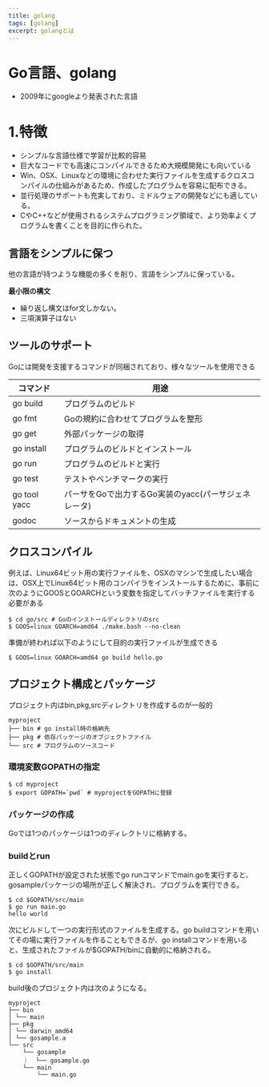 ```yaml
---
title: golang
tags: [golang]
excerpt: golangとは
---
```


# Go言語、golang
- 2009年にgoogleより発表された言語

# 1.特徴
- シンプルな言語仕様で学習が比較的容易
- 巨大なコードでも高速にコンパイルできるため大規模開発にも向いている
- Win、OSX、Linuxなどの環境に合わせた実行ファイルを生成するクロスコンパイルの仕組みがあるため、作成したプログラムを容易に配布できる。
- 並行処理のサポートも充実しており、ミドルウェアの開発などにも適している。
- CやC++などが使用されるシステムプログラミング領域で、より効率よくプログラムを書くことを目的に作られた。

## 言語をシンプルに保つ
他の言語が持つような機能の多くを削り、言語をシンプルに保っている。

**最小限の構文**
- 繰り返し構文はfor文しかない。
- 三項演算子はない

## ツールのサポート
Goには開発を支援するコマンドが同梱されており、様々なツールを使用できる

コマンド|用途
---|---
go build|プログラムのビルド
go fmt|Goの規約に合わせてプログラムを整形
go get|外部パッケージの取得
go install|プログラムのビルドとインストール
go run|プログラムのビルドと実行
go test|テストやベンチマークの実行
go tool yacc|パーサをGoで出力するGo実装のyacc(パーサジェネレータ)
godoc|ソースからドキュメントの生成

## クロスコンパイル
例えば、Linux64ビット用の実行ファイルを、OSXのマシンで生成したい場合は、OSX上でLinux64ビット用のコンパイラをインストールするために、事前に次のようにGOOSとGOARCHという変数を指定してバッチファイルを実行する必要がある

```
$ cd go/src # Goのインストールディレクトリのsrc
$ GOOS=linux GOARCH=amd64 ./make.bash --no-clean
```

準備が終われば以下のようにして目的の実行ファイルが生成できる

```
$ GOOS=linux GOARCH=amd64 go build hello.go
```

## プロジェクト構成とパッケージ
プロジェクト内はbin,pkg,srcディレクトリを作成するのが一般的
```
myproject
├── bin # go install時の格納先
├── pkg # 依存パッケージのオブジェクトファイル
└── src # プログラムのソースコード
```

### 環境変数GOPATHの指定
```
$ cd myproject
$ export GOPATH=`pwd` # myprojectをGOPATHに登録
```

### パッケージの作成
Goでは1つのパッケージは1つのディレクトリに格納する。

### buildとrun
正しくGOPATHが設定された状態でgo runコマンドでmain.goを実行すると、gosampleパッケージの場所が正しく解決され、プログラムを実行できる。
```
$ cd $GOPATH/src/main
$ go run main.go
hello world
```

次にビルドして一つの実行形式のファイルを生成する。go buildコマンドを用いてその場に実行ファイルを作ることもできるが、go installコマンドを用いると、生成されたファイルが$GOPATH/binに自動的に格納される。
```
$ cd $GOPATH/src/main
$ go install
```

build後のプロジェクト内は次のようになる。
```
myproject
├── bin
│ └── main
├── pkg
│ └── darwin_amd64
│ └── gosample.a
└── src
    └── gosample
    ｜  └── gosample.go
    └── main
        └── main.go
```